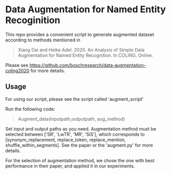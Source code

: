 # Data Augmentation for Named Entity Recoginition

This repo provides a convenient script to generate augmented dataset according to methods mentioned in 

> Xiang Dai and Heike Adel. 2020. An Analysis of Simple Data Augmentation for Named Entity Recognition. In COLING, Online.

Please see https://github.com/boschresearch/data-augmentation-coling2020 for more details.

## Usage

For using our script, please see the script called 'augment_script'

Run the following code:

> Augment_data(inputpath,outputpath, aug_method)

Set input and output paths as you need. Augmentation method must be selected between ['SR', 'LwTR', 'MR', 'SiS'], which corresponds to [synonym_replacement, replace_token, replace_mention, shuffle_within_segments]. See the paper or the 'augment.py' for more details.

For the selection of augmentation method, we chose the one with best performance in their paper, and applied it in our experiments.

